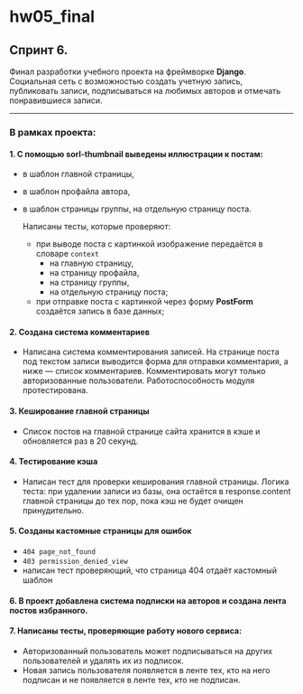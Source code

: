 # hw05_final
## Спринт 6.
Финал разработки учебного проекта на фреймворке **Django**.  
Социальная сеть с возможностью создать учетную запись, публиковать записи, подписываться на любимых авторов и отмечать понравившиеся записи.

---------------------------------------------------------------------------------
### В рамках проекта:
#### 1. С помощью **sorl-thumbnail** выведены иллюстрации к постам:
  - в шаблон главной страницы,
  - в шаблон профайла автора,
  - в шаблон страницы группы, на отдельную страницу поста.

    Написаны тесты, которые проверяют:
      - при выводе поста с картинкой изображение передаётся в словаре `context`
          - на главную страницу,
          - на страницу профайла,
          - на страницу группы,
          - на отдельную страницу поста;
      - при отправке поста с картинкой через форму **PostForm** создаётся запись в базе данных;
  
#### 2. Создана система комментариев
   - Написана система комментирования записей. На странице поста под текстом записи выводится форма для отправки комментария, а ниже — список комментариев. Комментировать могут только авторизованные пользователи. Работоспособность модуля протестирована.
   
#### 3. Кеширование главной страницы
  - Список постов на главной странице сайта хранится в кэше и обновляется раз в 20 секунд.
  
#### 4. Тестирование кэша
  - Написан тест для проверки кеширования главной страницы. Логика теста: при удалении записи из базы, она остаётся в response.content главной страницы до тех пор, пока кэш не будет очищен принудительно.
  
#### 5. Созданы кастомные страницы для ошибок 
  - `404 page_not_found`
  - `403 permission_denied_view`
  - написан тест проверяющий, что страница 404 отдаёт кастомный шаблон

#### 6. В проект добавлена система подписки на авторов и создана лента постов избранного.

#### 7. Написаны тесты, проверяющие работу нового сервиса:
  - Авторизованный пользователь может подписываться на других пользователей и удалять их из подписок.
  - Новая запись пользователя появляется в ленте тех, кто на него подписан и не появляется в ленте тех, кто не подписан.

